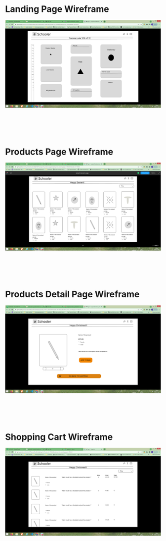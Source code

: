 # Landing Page Wireframe

![landing_page](./media/home_page.png)

<br>
<br>
<br>
<br>

# Products Page Wireframe

![product_page](./media/filtered_products.png)

<br>
<br>
<br>
<br>

# Products Detail Page Wireframe

![product_detail_page](./media/product_detail.png)

<br>
<br>
<br>
<br>

# Shopping Cart Wireframe

![shopping_cart](./media/bag.png)







